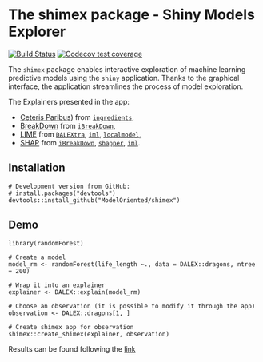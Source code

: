 The shimex package - Shiny Models Explorer
==================================================================================================================

[![Build Status](https://travis-ci.org/ModelOriented/shimex.svg?branch=master)](https://travis-ci.org/ModelOriented/shimex)
[![Codecov test coverage](https://codecov.io/gh/modeloriented/shimex/branch/master/graph/badge.svg)](https://codecov.io/gh/modeloriented/shimex?branch=master)


The `shimex` package enables interactive exploration of machine learning predictive models using the `shiny` application.
Thanks to the graphical interface, the application streamlines the process of model exploration. 

The Explainers presented in the app:
- [Ceteris Paribus](https://pbiecek.github.io/PM_VEE/ceterisParibus.html)) from [`ingredients`](https://github.com/ModelOriented/ingredients),
- [BreakDown](https://pbiecek.github.io/PM_VEE/breakDown.html) from [`iBreakDown`](https://github.com/ModelOriented/iBreakDown),
- [LIME](https://pbiecek.github.io/PM_VEE/LIME.html) from [`DALEXtra`](https://github.com/ModelOriented/DALEXtra), [`iml`](https://github.com/christophM/iml), [`localmodel`](https://github.com/ModelOriented/localModel),
- [SHAP](https://pbiecek.github.io/PM_VEE/shapley.html) from [`iBreakDown`](https://github.com/ModelOriented/iBreakDown), [`shapper`](https://github.com/ModelOriented/shapper), [`iml`](https://github.com/christophM/iml).


## Installation

```{r}
# Development version from GitHub:
# install.packages("devtools")
devtools::install_github("ModelOriented/shimex")
```

## Demo

```{r}
library(randomForest)

# Create a model
model_rm <- randomForest(life_length ~., data = DALEX::dragons, ntree = 200)

# Wrap it into an explainer 
explainer <- DALEX::explain(model_rm)

# Choose an observation (it is possible to modify it through the app)
observation <- DALEX::dragons[1, ]

# Create shimex app for observation
shimex::create_shimex(explainer, observation)
```
Results can be found following the [link](https://chudekm.shinyapps.io/shimex/)
